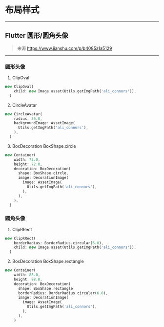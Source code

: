 # 布局样式
---
## Flutter 圆形/圆角头像
> 来源 https://www.jianshu.com/p/b4085a1a5129

---
### 圆形头像
1. ClipOval
```dart
new ClipOval(
    child: new Image.asset(Utils.getImgPath('ali_connors')),
  )
```
2. CircleAvatar
```dart
new CircleAvatar(
    radius: 36.0,
    backgroundImage: AssetImage(
      Utils.getImgPath('ali_connors'),
    ),
  )
```
3. BoxDecoration BoxShape.circle
```dart
new Container(
    width: 72.0,
    height: 72.0,
    decoration: BoxDecoration(
      shape: BoxShape.circle,
      image: DecorationImage(
        image: AssetImage(
          Utils.getImgPath('ali_connors'),
        ),
      ),
    ),
  )
```
### 圆角头像
1. ClipRRect
```dart
new ClipRRect(
    borderRadius: BorderRadius.circular(6.0),
    child: new Image.asset(Utils.getImgPath('ali_connors')),
  )
```
2. BoxDecoration BoxShape.rectangle
```dart
new Container(
    width: 88.0,
    height: 88.0,
    decoration: BoxDecoration(
      shape: BoxShape.rectangle,
      borderRadius: BorderRadius.circular(6.0),
      image: DecorationImage(
        image: AssetImage(
          Utils.getImgPath('ali_connors'),
        ),
      ),
    )
```